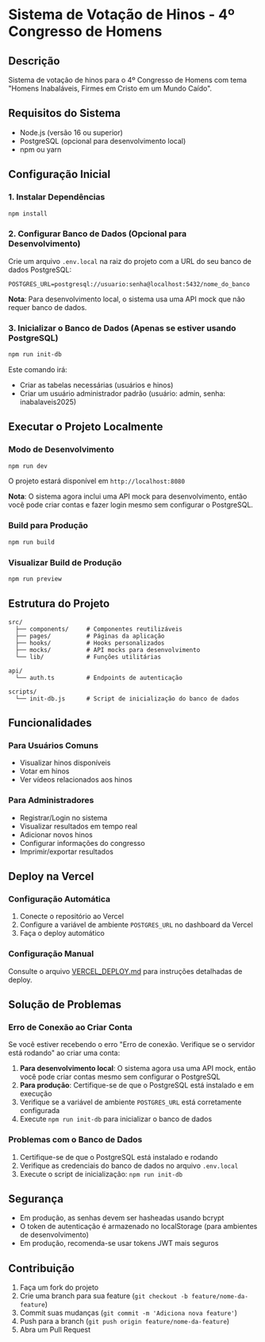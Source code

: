 # Sistema de Votação de Hinos - 4º Congresso de Homens

## Descrição
Sistema de votação de hinos para o 4º Congresso de Homens com tema "Homens Inabaláveis, Firmes em Cristo em um Mundo Caído".

## Requisitos do Sistema
- Node.js (versão 16 ou superior)
- PostgreSQL (opcional para desenvolvimento local)
- npm ou yarn

## Configuração Inicial

### 1. Instalar Dependências
```bash
npm install
```

### 2. Configurar Banco de Dados (Opcional para Desenvolvimento)
Crie um arquivo `.env.local` na raiz do projeto com a URL do seu banco de dados PostgreSQL:

```env
POSTGRES_URL=postgresql://usuario:senha@localhost:5432/nome_do_banco
```

**Nota**: Para desenvolvimento local, o sistema usa uma API mock que não requer banco de dados.

### 3. Inicializar o Banco de Dados (Apenas se estiver usando PostgreSQL)
```bash
npm run init-db
```

Este comando irá:
- Criar as tabelas necessárias (usuários e hinos)
- Criar um usuário administrador padrão (usuário: admin, senha: inabalaveis2025)

## Executar o Projeto Localmente

### Modo de Desenvolvimento
```bash
npm run dev
```

O projeto estará disponível em `http://localhost:8080`

**Nota**: O sistema agora inclui uma API mock para desenvolvimento, então você pode criar contas e fazer login mesmo sem configurar o PostgreSQL.

### Build para Produção
```bash
npm run build
```

### Visualizar Build de Produção
```bash
npm run preview
```

## Estrutura do Projeto

```
src/
  ├── components/     # Componentes reutilizáveis
  ├── pages/          # Páginas da aplicação
  ├── hooks/          # Hooks personalizados
  ├── mocks/          # API mocks para desenvolvimento
  └── lib/            # Funções utilitárias

api/
  └── auth.ts         # Endpoints de autenticação

scripts/
  └── init-db.js      # Script de inicialização do banco de dados
```

## Funcionalidades

### Para Usuários Comuns
- Visualizar hinos disponíveis
- Votar em hinos
- Ver vídeos relacionados aos hinos

### Para Administradores
- Registrar/Login no sistema
- Visualizar resultados em tempo real
- Adicionar novos hinos
- Configurar informações do congresso
- Imprimir/exportar resultados

## Deploy na Vercel

### Configuração Automática
1. Conecte o repositório ao Vercel
2. Configure a variável de ambiente `POSTGRES_URL` no dashboard da Vercel
3. Faça o deploy automático

### Configuração Manual
Consulte o arquivo [VERCEL_DEPLOY.md](VERCEL_DEPLOY.md) para instruções detalhadas de deploy.

## Solução de Problemas

### Erro de Conexão ao Criar Conta
Se você estiver recebendo o erro "Erro de conexão. Verifique se o servidor está rodando" ao criar uma conta:

1. **Para desenvolvimento local**: O sistema agora usa uma API mock, então você pode criar contas mesmo sem configurar o PostgreSQL
2. **Para produção**: Certifique-se de que o PostgreSQL está instalado e em execução
3. Verifique se a variável de ambiente `POSTGRES_URL` está corretamente configurada
4. Execute `npm run init-db` para inicializar o banco de dados

### Problemas com o Banco de Dados
1. Certifique-se de que o PostgreSQL está instalado e rodando
2. Verifique as credenciais do banco de dados no arquivo `.env.local`
3. Execute o script de inicialização: `npm run init-db`

## Segurança
- Em produção, as senhas devem ser hasheadas usando bcrypt
- O token de autenticação é armazenado no localStorage (para ambientes de desenvolvimento)
- Em produção, recomenda-se usar tokens JWT mais seguros

## Contribuição
1. Faça um fork do projeto
2. Crie uma branch para sua feature (`git checkout -b feature/nome-da-feature`)
3. Commit suas mudanças (`git commit -m 'Adiciona nova feature'`)
4. Push para a branch (`git push origin feature/nome-da-feature`)
5. Abra um Pull Request